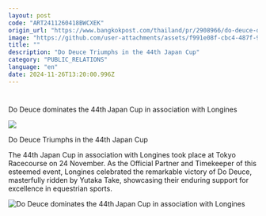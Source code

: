 ```yaml
---
layout: post
code: "ART2411260418BWCXEK"
origin_url: "https://www.bangkokpost.com/thailand/pr/2908966/do-deuce-dominates-the-44th-japan-cup-in-association-with-longines"
image: "https://github.com/user-attachments/assets/f991e08f-cbc4-487f-9fbd-5ae68f0762bc"
title: ""
description: "Do Deuce Triumphs in the 44th Japan Cup"
category: "PUBLIC_RELATIONS"
language: "en"
date: 2024-11-26T13:20:00.996Z
---
```


# 

Do Deuce dominates the 44th Japan Cup in association with Longines

![](https://github.com/user-attachments/assets/ca3e7fe4-aeca-4d62-9080-0202710dff38)

Do Deuce Triumphs in the 44th Japan Cup 

The 44th Japan Cup in association with Longines took place at Tokyo Racecourse on 24 November. As the Official Partner and Timekeeper of this esteemed event, Longines celebrated the remarkable victory of Do Deuce, masterfully ridden by Yutaka Take, showcasing their enduring support for excellence in equestrian sports. 

![Do Deuce dominates the 44th Japan Cup in association with Longines](https://github.com/user-attachments/assets/8eba7e45-a70c-4c24-b7f9-21b75b518273)